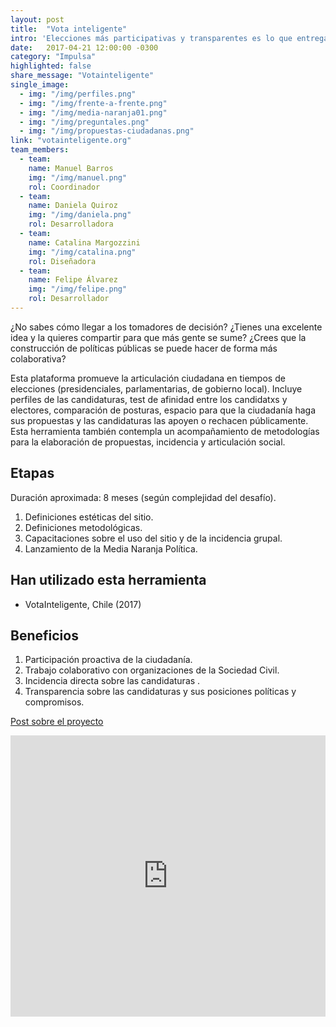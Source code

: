 ```yaml
---
layout: post
title:  "Vota inteligente"
intro: 'Elecciones más participativas y transparentes es lo que entrega esta herramienta digital de vanguardia.'
date:   2017-04-21 12:00:00 -0300
category: "Impulsa"
highlighted: false
share_message: "Votainteligente"
single_image:
  - img: "/img/perfiles.png"
  - img: "/img/frente-a-frente.png"
  - img: "/img/media-naranja01.png"
  - img: "/img/preguntales.png"
  - img: "/img/propuestas-ciudadanas.png"
link: "votainteligente.org"
team_members:
  - team:
    name: Manuel Barros
    img: "/img/manuel.png"
    rol: Coordinador
  - team:
    name: Daniela Quiroz
    img: "/img/daniela.png"
    rol: Desarrolladora
  - team:
    name: Catalina Margozzini
    img: "/img/catalina.png"
    rol: Diseñadora
  - team:
    name: Felipe Álvarez
    img: "/img/felipe.png"
    rol: Desarrollador
---
```

¿No sabes cómo llegar a los tomadores de decisión? ¿Tienes una excelente idea y la quieres compartir para que más gente se sume? ¿Crees que la construcción de políticas públicas se puede hacer de forma más colaborativa?

Esta plataforma promueve la articulación ciudadana en tiempos de elecciones (presidenciales, parlamentarias, de gobierno local). Incluye perfiles de las candidaturas, test de afinidad entre los candidatxs y electores, comparación de posturas, espacio para que la ciudadanía haga sus propuestas y las candidaturas las apoyen o rechacen públicamente. Esta herramienta también contempla un acompañamiento de metodologías para la elaboración de propuestas, incidencia y articulación social.

## Etapas
Duración aproximada: 8 meses (según complejidad del desafío).
1. Definiciones estéticas del sitio.
2. Definiciones metodológicas.
3. Capacitaciones sobre el uso del sitio y de la incidencia grupal.
4. Lanzamiento de la Media Naranja Política.

## Han utilizado esta herramienta
- VotaInteligente, Chile (2017)

## Beneficios
1. Participación proactiva de la ciudadanía.
2. Trabajo colaborativo con organizaciones de la Sociedad Civil.
3. Incidencia directa sobre las candidaturas .
4. Transparencia sobre las candidaturas y sus posiciones políticas y compromisos.

[Post sobre el proyecto](https://blogs.iadb.org/abierto-al-publico/2018/01/18/vota-inteligente-plataforma-participativa-abre-proceso-electoral/,)

<iframe width="100%" height="450" src="https://www.youtube.com/embed/gPRqUpawUFo?rel=0&amp;showinfo=0" frameborder="0" allow="autoplay; encrypted-media" allowfullscreen></iframe>
